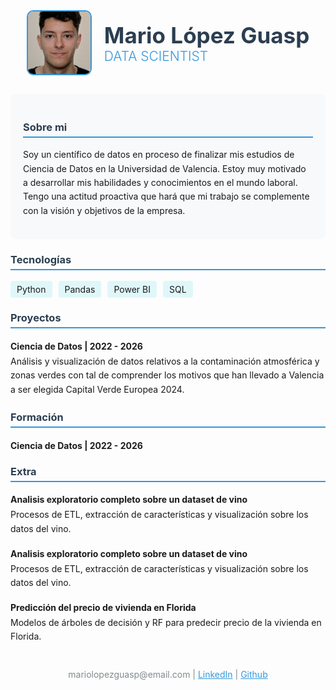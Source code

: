 <!-- Header con nombre y título -->
<div style="display: flex; align-items: center; justify-content: center; margin-bottom: 30px; gap: 20px;">
  <!-- Imagen -->
  <img src="assets/fotocarnetmario.jfif" alt="Foto de Mario" style="width: 100px; height: 100px; border-radius: 10%; object-fit: cover; border: 2px solid #3498db;">
  
  <!-- Nombre y título -->
  <div style="text-align: left;">
    <h1 style="color: #2c3e50; font-size: 2.5em; margin: 0;">Mario López Guasp</h1>
    <h2 style="color: #3498db; font-weight: 300; margin: 0;">DATA SCIENTIST</h2>
  </div>
</div>



  <!-- Sección Objetivo -->
  <div style="background: #f8f9fa; padding: 20px; border-radius: 8px; margin-bottom: 20px;">
    <h3 style="color: #2c3e50; border-bottom: 2px solid #3498db; padding-bottom: 5px;">Sobre mi</h3>
    <p style="line-height: 1.6;">Soy un científico de datos en proceso de finalizar mis estudios de Ciencia de Datos en la Universidad de Valencia. Estoy muy motivado a desarrollar mis habilidades y conocimientos en el mundo laboral. Tengo una actitud proactiva que hará que mi trabajo se complemente con la visión y objetivos de la empresa.</p>
  </div>

  <!-- Sección Habilidades -->
  <div style="margin-bottom: 20px;">
    <h3 style="color: #2c3e50; border-bottom: 2px solid #3498db; padding-bottom: 5px;">Tecnologías</h3>
    <div style="display: flex; flex-wrap: wrap; gap: 10px;">
      <span style="background: #e0f7fa; padding: 5px 10px; border-radius: 4px;">Python</span>
      <span style="background: #e0f7fa; padding: 5px 10px; border-radius: 4px;">Pandas</span>
      <span style="background: #e0f7fa; padding: 5px 10px; border-radius: 4px;">Power BI</span>
      <span style="background: #e0f7fa; padding: 5px 10px; border-radius: 4px;">SQL</span>
      <!-- Añade más habilidades -->
    </div>
  </div>
  
  <!-- Sección Proyectos -->
  <div style="margin-bottom: 20px;">
    <h3 style="color: #2c3e50; border-bottom: 2px solid #3498db; padding-bottom: 5px;">Proyectos</h3>
    <div style="margin-bottom: 15px;">
      <h4 style="margin-bottom: 5px;">Ciencia de Datos | 2022 - 2026</h4>
      <p style="margin: 0; line-height: 1.6;">Análisis y visualización de datos relativos a la contaminación atmosférica y zonas verdes con tal de comprender los motivos que han llevado a Valencia a ser elegida Capital Verde Europea 2024.</p>
    </div>
    <!-- Añade más proyectos -->
  </div>
  
  <!-- Sección Formación -->
  <div style="margin-bottom: 20px;">
    <h3 style="color: #2c3e50; border-bottom: 2px solid #3498db; padding-bottom: 5px;">Formación</h3>
    <div style="margin-bottom: 15px;">
      <h4 style="margin-bottom: 5px;">Ciencia de Datos | 2022 - 2026</h4>
    </div>
    <!-- Añade más experiencias -->
  </div>

   <!-- Sección Extra -->
  <div style="margin-bottom: 20px;">
    <h3 style="color: #2c3e50; border-bottom: 2px solid #3498db; padding-bottom: 5px;">Extra</h3>
    <div style="margin-bottom: 15px;">
      <h4 style="margin-bottom: 5px;">Analisis exploratorio completo sobre un dataset de vino</h4>
      <p style="margin: 0; line-height: 1.6;">Procesos de ETL, extracción de características  y visualización sobre  los datos del vino.</p>
    </div>
    <div style="margin-bottom: 15px;">
      <h4 style="margin-bottom: 5px;">Analisis exploratorio completo sobre un dataset de vino</h4>
      <p style="margin: 0; line-height: 1.6;">Procesos de ETL, extracción de características  y visualización sobre  los datos del vino.</p>
    </div>
    <div style="margin-bottom: 15px;">
      <h4 style="margin-bottom: 5px;">Predicción del precio de vivienda en Florida</h4>
      <p style="margin: 0; line-height: 1.6;">Modelos de árboles de decisión y RF para predecir precio de la vivienda en Florida.</p>
    </div>
    <!-- Añade más experiencias -->
  </div>
  
  <!-- Footer con contacto -->
  <div style="text-align: center; margin-top: 40px; color: #7f8c8d;">
    <p>mariolopezguasp@email.com | <a href="www.linkedin.com/in/mario-lópez-guasp-56b462225" style="color: #3498db;">LinkedIn</a> | <a href="https://github.com/mariolopezguasp" style="color: #3498db;">Github</a></p>
  </div>

</div>
